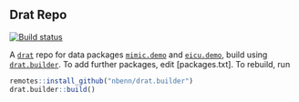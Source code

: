 ## Drat Repo

[![Build status](https://github.com/eth-mds/physionet-demo/workflows/build/badge.svg)](https://github.com/eth-mds/physionet-demo/actions?query=workflow%3Abuild)

A [`drat`](https://github.com/eddelbuettel/drat) repo for data packages [`mimic.demo`](https://github.com/eth-mds/mimic-demo) and [`eicu.demo`](https://github.com/eth-mds/eicu-demo), build using [`drat.builder`](https://github.com/richfitz/drat.builder). To add further packages, edit [packages.txt]. To rebuild, run

```r
remotes::install_github("nbenn/drat.builder")
drat.builder::build()
```
